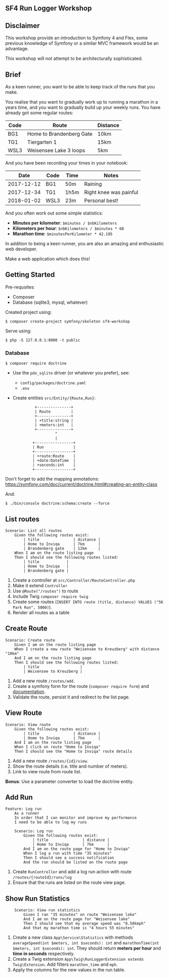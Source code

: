 SF4 Run Logger Workshop
-----------------------

Disclaimer
----------

This workshop provide an introduction to Symfony 4 and Flex, some previous
knowledge of Symfony or a similar MVC framework would be an advantage.

This workshop will not attempt to be architecturally sophisticated.

Brief
-----

As a keen runner, you want to be able to keep track of the runs that you make.

You realise that you want to gradually work up to running a marathon in a
years time, and you want to gradually build up your weekly runs. You have
already got some regular routes:

| Code | Route                     | Distance   |
| ---- | ------------------------- | ---------- |
| BG1  | Home to Brandenberg Gate  | 10km       |
| TG1  | Tiergarten 1              | 15km       |
| WSL3 | Weisensee Lake 3 loops    | 5km        |

And you have been recording your times in your notebook:

| Date        | Code | Time       | Notes                  |
| ----------- | ---- | ---------- | -----------------------|
| 2017-12-12  | BG1  | 50m        | Raining                |
| 2017-12-34  | TG1  | 1h5m       | Right knee was painful |
| 2018-01-02  | WSL3 | 23m        | Personal best!         |

And you often work out some simple statistics:

- **Minutes per kilometer**: `$minutes / $nbKilometers`
- **Kilometers per hour**: `$nbKilometers / $minutes * 60`
- **Marathon time**: `$minutesPerKilometer * 42.195`

In addition to being a keen runner, you are also an amazing and enthusiastic
web developer.

Make a web application which does this!

Getting Started
----------------

Pre-requsites:

- Composer
- Database (sqlite3, mysql, whatever)

Created project using:

    $ composer create-project symfony/skeleton sf4-workshop

Serve using:

    $ php -S 127.0.0.1:8000 -t public

### Database

```
$ composer require doctrine
```

- Use the `pdo_sqlite` driver (or whatever you prefer), see:
    - `config/packages/doctrine.yaml`
    - `.env`

- Create entities `src/Entity/{Route,Run}`:


```
             +---------------+
             | Route         |
             +---------------+
             | +title:string |
             | +meters:int   |
             +---------------+
                      ^
                      |
            +-----------------+
            | Run             |
            +-----------------+
            | +route:Route    |
            | +date:DateTime  |
            | +seconds:int    |
            +-----------------+
```

Don't forget to add the mapping annotations:
https://symfony.com/doc/current/doctrine.html#creating-an-entity-class

And:

```
$ ./bin/console doctrine:schema:create --force
```

List routes
-----------

```gherkin
Scenario: List all routes
    Given the following routes exist:
        | title               | distance |
        | Home to Inviqa      | 7km      |
        | Brandenberg gate    | 12km     |
    When I am on the route listing page
    Then I should see the following routes listed:
        | title            |
        | Home to Inviqa   |
        | Brandenberg gate |
```

1. Create a controller at `src/Controller/RouteController.php`
2. Make it extend `Controller`
3. Use `@Route("/routes")` to route
4. Include Twig `composer require twig`
5. Create some routes (`INSERT INTO route (title, distance) VALUES ("5K Park Run", 5000)`).
6. Render all routes as a table

Create Route
------------

```gherkin
Scenario: Create route
    Given I am on the route listing page
    When I create a new route "Weisensee to Kreuzberg" with distance "10km"
    And I am on the route listing page
    Then I should see the following routes listed:
        | title                  |
        | Weisensee to Kreuzberg |
```

1. Add a new route `/routes/add`.
2. Create a symfony form for the route (`composer require form`) and
   [documentation](http://symfony.com/doc/current/forms.html).
3. Validate the route, persist it and redirect to the list page.

View Route
----------

```gherkin
Scenario: View route
    Given the following routes exist:
        | title               | distance |
        | Home to Inviqa      | 7km      |
    And I am on the route listing page
    When I click on route "Home to Inviqa"
    Then I should see the "Home to Inviqa" route details
```

1. Add a new route `/routes/{id}/view`.
2. Show the route details (i.e. title and number of meters).
3. Link to view route from route list.

**Bonus**: Use a parameter converter to load the doctrine entity.

Add Run
-------

```gherkin
Feature: Log run
    As a runner
    In order that I can monitor and improve my performance
    I need to be able to log my runs

    Scenario: Log run
        Given the following routes exist:
            | title               | distance |
            | Home to Inviqa      | 7km      |
        And I am on the route page for "Home to Inviqa"
        When I log a run with time "35 minutes"
        Then I should see a success notification
        And the run should be listed on the route page
```

1. Create `RunController` and add a log run action with route
   `/routes/{routeId}/runs/log`
2. Ensure that the runs are listed on the route view page.

Show Run Statistics
--------------------

```gherkin
    Scenario: View run statistics
        Given I ran "35 minutes" on route "Weisensee lake"
        And I am on the route page for "Weisensee lake"
        Then I should see that my average speed was "8.58kmph"
        And that my marathon time is "4 hours 55 minutes"
```

1. Create a new class `App\Service\Statistics` with methods `averageSpeed(int
   $meters, int $seconds): int` and `marathonTime(int $meters, int $seconds):
   int`. They should return __meters per hour__ and __time in seconds__ respectively.
2. Create a Twig extension `App\Twig\RunLoggerExtension extends
   Twig\Extension`. Add filters `marathon_time` and `mph`.
3. Apply the columns for the new values in the run table.

